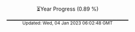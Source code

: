 <p align="center">
⏳Year Progress (0.89 %) <br>
▁▁▁▁▁▁▁▁▁▁▁▁▁▁▁▁▁▁▁▁▁▁▁▁▁▁▁▁▁▁ <br>
<sub>Updated: Wed, 04 Jan 2023 06:02:48 GMT</sub>
</p>

